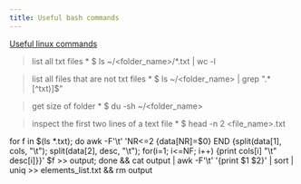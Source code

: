 ```yaml
---
title: Useful bash commands
---
```


[Useful linux commands](https://man7.org/linux/man-pages/dir_section_1.html)

> list all txt files
	* $ ls ~/<folder_name>/*.txt | wc -l

> list all files that are not txt files
	* $ ls ~/<folder_name> | grep ".*[^txt)]$"

> get size of folder
	* $ du -sh ~/<folder_name>

> inspect the first two lines of a text file
	* $ head -n 2 <file_name>.txt


for f in $(ls *.txt); do awk -F'\t' 'NR<=2 {data[NR]=$0} END {split(data[1], cols, "\t"); split(data[2], desc, "\t"); for(i=1; i<=NF; i++) {print cols[i] "\t" desc[i]}}' $f >> output; done && cat output | awk -F'\t' '{print $1 $2}' | sort | uniq >> elements_list.txt && rm output
